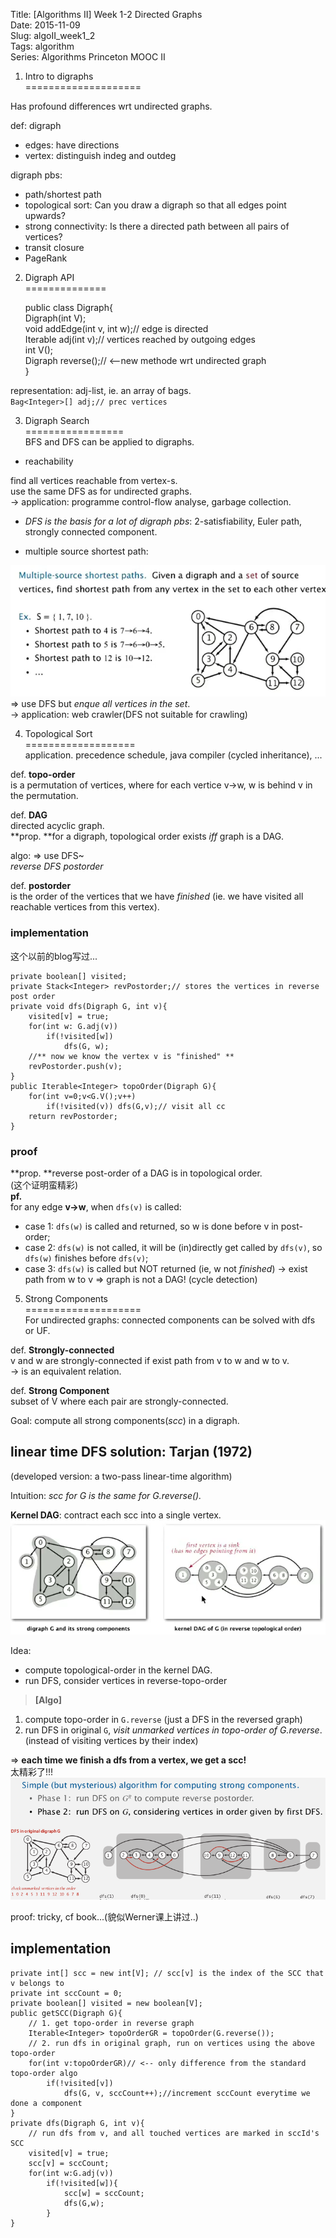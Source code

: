 Title: [Algorithms II] Week 1-2 Directed Graphs   
Date: 2015-11-09   
Slug:  algoII_week1_2      
Tags: algorithm      
Series: Algorithms Princeton MOOC II 
 
    
1. Intro to digraphs   
====================   
   
Has profound differences wrt undirected graphs.    
   
def: digraph   
* edges: have directions   
* vertex: distinguish indeg and outdeg   
   
   
digraph pbs:    
   
* path/shortest path   
* topological sort: Can you draw a digraph so that all edges point upwards?   
* strong connectivity: Is there a directed path between all pairs of vertices?   
* transit closure   
* PageRank   
   
   
2. Digraph API   
==============   
   
	public class Digraph{   
		Digraph(int V);   
		void addEdge(int v, int w);// edge is directed   
		Iterable<Interger> adj(int v);// vertices reached by outgoing edges   
		int V();   
		Digraph reverse();// <--new methode wrt undirected graph   
	}   
   
representation: adj-list, ie. an array of bags.    
``Bag<Integer>[] adj;// prec vertices``   
   
3. Digraph Search   
=================   
BFS and DFS can be applied to digraphs.   
   
* reachability   
   
find all vertices reachable from vertex-s.    
use the same DFS as for undirected graphs.    
→ application: programme control-flow analyse, garbage collection.    
   
   
* *DFS is the basis for a lot of digraph pbs*: 2-satisfiability, Euler path, strongly connected component.    
   
   
   
* multiple source shortest path:    
   
![](../images/algoII_week1_2/pasted_image.png)   
⇒ use DFS but *enque all vertices in the set*.    
→ application: web crawler(DFS not suitable for crawling)   
   
4. Topological Sort   
===================   
application. precedence schedule, java compiler (cycled inheritance), ...   
   
def. **topo-order**   
is a permutation of vertices, where for each vertice v→w, w is behind v in the permutation.    
   
def. **DAG**   
directed acyclic graph.   
**prop. **for a digraph, topological order exists *iff* graph is a DAG.    
   
algo: ⇒ use DFS~    
*reverse DFS postorder*   
   
def.	**postorder**   
is the order of the vertices that we have *finished* (ie. we have visited all reachable vertices from this vertex).   
   
### implementation   
这个以前的blog写过...    

	private boolean[] visited;   
	private Stack<Integer> revPostorder;// stores the vertices in reverse post order   
	private void dfs(Digraph G, int v){   
		visited[v] = true;   
		for(int w: G.adj(v))   
			if(!visited[w])   
				dfs(G, w);   
		//** now we know the vertex v is "finished" **   
		revPostorder.push(v);   
	}   
	public Iterable<Integer> topoOrder(Digraph G){   
		for(int v=0;v<G.V();v++)   
			if(!visited(v)) dfs(G,v);// visit all cc   
		return revPostorder;   
	}   
   
   
### proof   
**prop. **reverse post-order of a DAG is in topological order.    
(这个证明蛮精彩)   
**pf.**   
for any edge **v→w**, when ``dfs(v)`` is called:    
   
* case 1: ``dfs(w)`` is called and returned, so w is done before v in post-order;   
* case 2: ``dfs(w)`` is not called, it will be (in)directly get called by ``dfs(v)``, so ``dfs(w)`` finishes before ``dfs(v)``;   
* case 3: ``dfs(w)`` is called but NOT returned (ie, w not *finished*) → exist path from w to v ⇒ graph is not a DAG! (cycle detection)   
   
   
   
5. Strong Components   
====================   
For undirected graphs: connected components can be solved with dfs or UF.    
   
def. **Strongly-connected**   
v and w are strongly-connected if exist path from v to w and w to v.    
→ is an equivalent relation.    
   
def. **Strong Component**   
subset of  V where each pair are strongly-connected.    
   
Goal: compute all strong components(*scc*) in a digraph.    
   
linear time DFS solution: Tarjan (1972)   
---------------------------------------   
(developed version: a two-pass linear-time algorithm)   
   
Intuition: *scc for G is the same for G.reverse().*   
   
**Kernel DAG**: contract each scc into a single vertex.    
![](../images/algoII_week1_2/pasted_image001.png)   
   
Idea:    
   
* compute topological-order in the kernel DAG.   
* run DFS, consider vertices in reverse-topo-order    
   
   
>**[Algo]**   
1. compute topo-order in ``G.reverse`` (just a DFS in the reversed graph)   
2. run DFS in original  ``G``, *visit unmarked vertices in topo-order of G.reverse*. (instead of visiting vertices by their index)   
   
⇒ **each time we finish a dfs from a vertex, we get a scc!**     
太精彩了!!!   
![](../images/algoII_week1_2/pasted_image002.png)   
   
proof: tricky, cf book...(貌似Werner课上讲过..)   
   
implementation   
--------------   
   
	private int[] scc = new int[V]; // scc[v] is the index of the SCC that v belongs to   
	private int sccCount = 0;   
	private boolean[] visited = new boolean[V];   
	public getSCC(Digraph G){   
		// 1. get topo-order in reverse graph   
		Iterable<Integer> topoOrderGR = topoOrder(G.reverse());   
		// 2. run dfs in original graph, run on vertices using the above topo-order    
		for(int v:topoOrderGR)// <-- only difference from the standard topo-order algo   
			if(!visited[v])   
				dfs(G, v, sccCount++);//increment sccCount everytime we done a component   
	}   
	private dfs(Digraph G, int v){   
		// run dfs from v, and all touched vertices are marked in sccId's SCC   
		visited[v] = true;   
        scc[v] = sccCount;   
		for(int w:G.adj(v))   
			if(!visited[w]){   
				scc[w] = sccCount;   
				dfs(G,w);   
			}   
	}   
   
   
